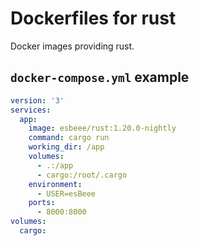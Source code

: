 # Dockerfiles for rust

Docker images providing rust.

## `docker-compose.yml` example

```yml
version: '3'
services:
  app:
    image: esbeee/rust:1.20.0-nightly
    command: cargo run
    working_dir: /app
    volumes:
      - .:/app
      - cargo:/root/.cargo
    environment:
      - USER=esBeee
    ports:
      - 8000:8000
volumes:
  cargo:
```
